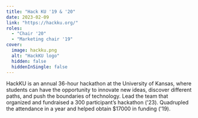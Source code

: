 ```yaml
---
title: "Hack KU '19 & '20"
date: 2023-02-09
link: "https://hackku.org/"
roles:
  - "Chair '20"
  - "Marketing chair '19"
cover:
  image: hackku.png
  alt: "HackKU logo"
  hidden: false
  hiddenInSingle: false
---
```


HackKU is an annual 36-hour hackathon at the University of Kansas, where students can have the opportunity to innovate new ideas, discover different paths, and push the boundaries of technology. Lead the team that organized and fundraised a 300 participant’s hackathon ('23). Quadrupled the attendance in a year and helped obtain $17000 in funding ('19).
